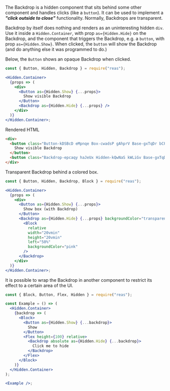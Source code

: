 <!-- Description -->

The Backdrop is a hidden component that sits behind some other component and handles clicks (like a `button`). It can be used to implement a **_"click outside to close"_** functionality. Normally, Backdrops are transparent.

Backdrop by itself does nothing and renders as an uninteresting hidden `div`. Use it inside a `Hidden.Container`, with prop `as={Hidden.Hide}` on the Backdrop, and the component that triggers the Backdrop, e.g. a `button`, with prop `as={Hidden.Show}`. When clicked, the `button` will show the Backdrop (and do anything else it was programmed to do.)

Below, the `Button` shows an opaque Backdrop when clicked.

<!-- Minimal JSX to showcase component -->

```jsx
const { Button, Hidden, Backdrop } = require("reas");

<Hidden.Container>
  {props => (
    <div>
      <Button as={Hidden.Show} {...props}>
        Show visible Backdrop
      </Button>
      <Backdrop as={Hidden.Hide} {...props} />
    </div>
  )}
</Hidden.Container>;
```

Rendered HTML

```html static
<div>
  <button class="Button-kDSBcD eMpnqe Box-cwadsP gAhprV Base-gxTqDr bCPnxv" role="button" tabindex="0">
    Show visible Backdrop
  </button>
  <button class="Backdrop-epcaqy haJeUx Hidden-kQwNaS kWLiGv Base-gxTqDr bCPnxv" aria-hidden="true" role="button" tabindex="-1" hidden=""></button>
</div>
```

<!-- while(not done) { Prop explanation, examples } -->

Transparent Backdrop behind a colored box.

```jsx
const { Button, Hidden, Backdrop, Block } = require("reas");

<Hidden.Container>
  {props => (
    <div>
      <Button as={Hidden.Show} {...props}>
        Show box (with Backdrop)
      </Button>
      <Backdrop as={Hidden.Hide} {...props} backgroundColor="transparent">
        <Block
          relative
          width="20vmin"
          height="20vmin"
          left="50%"
          backgroundColor="pink"
        />
      </Backdrop>
    </div>
  )}
</Hidden.Container>;
```

It is possible to wrap the Backdrop in another component to restrict its effect to a certain area of the UI.

```jsx
const { Block, Button, Flex, Hidden } = require("reas");

const Example = () => (
  <Hidden.Container>
    {backdrop => (
      <Block>
        <Button as={Hidden.Show} {...backdrop}>
          Show
        </Button>
        <Flex height={100} relative>
          <Backdrop absolute as={Hidden.Hide} {...backdrop}>
            Click me to hide
          </Backdrop>
        </Flex>
      </Block>
    )}
  </Hidden.Container>
);

<Example />;
```

<!-- Cool styling example -->
